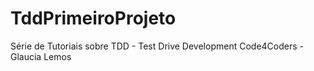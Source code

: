 # TddPrimeiroProjeto
Série de Tutoriais sobre TDD - Test Drive Development Code4Coders - Glaucia Lemos
